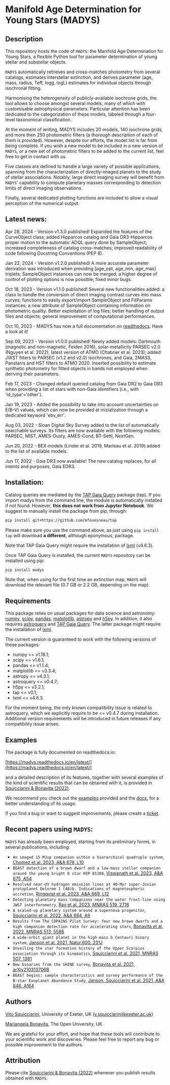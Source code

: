 
Manifold Age Determination for Young Stars (MADYS) 
==========

Description
-----------
This repository hosts the code of `MADYS`: the Manifold Age Determination for Young Stars, a flexible Python tool for parameter determination of young stellar and substellar objects.

`MADYS` automatically retrieves and cross-matches photometry from several catalogs, estimates interstellar extinction, and derives parameter (age, mass, radius, Teff, logg, logL) estimates for individual objects through isochronal fitting.

Harmonising the heterogeneity of publicly-available isochrone grids, the tool allows to choose amongst several models, many of which with customisable astrophysical parameters. Particular attention has been dedicated to the categorization of these models, labeled through a four-level taxonomical classification.

At the moment of writing, MADYS includes 20 models, 140 isochrone grids, and more then 250 photometric filters (a thorough description of each of them is provided). However, despite our efforts, the model list is far from being complete. If you wish a new model to be included in a new version of `MADYS`, or a new set of photometric filters to be added to the current list, feel free to get in contact with us.

Five classes are defined to handle a large variety of possible applications, spanning from the characterization of directly-imaged planets to the study of stellar associations. Notably, large direct imaging survey will benefit from `MADYS`' capability to compute planetary masses corresponding to detection limits of direct imaging observations.

Finally, several dedicated plotting functions are included to allow a visual perception of the numerical output.

Latest news:
------------
Apr 28, 2024 - Version v1.3.0 published! Expanded the features of the CurveObject class; added Hipparcos catalog and Gaia DR3-Hipparcos proper motion to the automatic ADQL query done by SampleObject; increased completeness of catalog cross-matches; improved readability of code following Docstring Conventions (PEP 8).

Jan 22, 2024 - Version v1.2.0 published! A more accurate parameter derivation was introduced when providing [age_opt, age_min, age_max] triplets; SampleObject instances can now be merged; a higher degree of control of plotting options is now possible; fixed minor bugs.

Oct 18, 2023 - Version v1.1.0 published! Several new functionalities added: a class to handle the conversion of direct imaging contrast curves into mass curves; functions to easily export/import SampleObject and FitParams instances; a new attribute of SampleObject containing information on photometric quality. Better exploitation of log files; better handling of output files and objects; general improvement of computational performances. 

Oct 10, 2023 - MADYS has now a full documentation on [readthedocs](https://madys.readthedocs.io/en/latest/). Have a look at it!

Sep 09, 2023 - Version v1.0.0 published! Newly added models: Dartmouth (magnetic and non-magnetic, Feiden 2016), solar-metallicity PARSEC v2.0 (Nguyen et al. 2022), latest version of ATMO (Chabrier et al. 2023); added JWST filters to PARSEC (v1.2 and v2.0) isochrones, and Gaia, 2MASS, Panstarrs and HST filters to ATMO 2020. Inserted possibility to estimate synthetic photometry for fitted objects in bands not employed when deriving their parameters.

Feb 17, 2023 - Changed default queried catalog from Gaia DR2 to Gaia DR3 when providing a list of stars with non-Gaia identifiers (i.e., with 'id_type'='other').

Jan 19, 2023 - Added the possibility to take into account uncertainties on E(B-V) values, which can now be provided at inizialization through a dedicated keyword 'ebv_err'.

Aug 03, 2022 - Sloan Digital Sky Survey added to the list of automatically searchable surveys. Its filters are now available with the following models: PARSEC, MIST, AMES-Dusty, AMES-Cond, BT-Settl, NextGen.

Jun 20, 2022 - BEX models (Linder et al. 2019, Marleau et al. 2019) added to the list of available models.

Jun 17, 2022 - Gaia DR3 now available! The new catalog replaces, for all intents and purposes, Gaia EDR3.


Installation:
------------
Catalog queries are mediated by the [TAP Gaia Query](https://github.com/mfouesneau/tap) package (tap). If you import madys from the command line, the module is automatically installed if not found. However, **this does not work from Jupyter Notebook**. We suggest to manually install the package from pip, through:

```sh
pip install git+https://github.com/mfouesneau/tap
```
Please make sure you use the command above, as just using `pip install tap` will download **a different**, although eponymous, package. 

Note that TAP Gaia Query might require the installation of [lxml](https://lxml.de/) (v4.6.3).

Once TAP Gaia Query is installed, the current `MADYS` repository can be installed using pip:

```sh
pip install madys
```
Note that, when using for the first time an extinction map, `MADYS` will download the relevant file (0.7 GB or 2.2 GB, depending on the map).


Requirements
------------

This package relies on usual packages for data science and astronomy: [numpy](https://numpy.org/), [scipy](https://www.scipy.org/), [pandas](https://pandas.pydata.org/), [matplotlib](https://matplotlib.org/), [astropy](https://www.astropy.org/) and [h5py](https://www.h5py.org/). In addition, it also requires [astroquery](https://github.com/astropy/astroquery/) and [TAP Gaia Query](https://github.com/mbonav/tapGaia). The latter package might require the installation of [lxml](https://lxml.de/).

The current version is guaranteed to work with the following versions of these packages:
* numpy <= v1.18.1;
* scipy <= v1.6.1;
* pandas <= v1.1.4;
* matplotlib <= v3.3.4;
* astropy <= v4.3.1;
* astroquery <= v0.4.7;
* h5py <= v3.2.1;
* tap <= v0.1;
* lxml <= v4.6.3.

For the moment being, the only known compatibility issue is related to astroquery, which we explicitly require to be <= v0.4.7 during installation. Additional version requirements will be introduced in future releases if any compatibility issue arises.


Examples
--------

The package is fully documented on readthedocs.io:

[https://madys.readthedocs.io/en/latest/](https://madys.readthedocs.io/en/latest/) 

and a detailed description of its features, together with several examples of the kind of scientific results that can be obtained with it, is provided in [Squicciarini & Bonavita (2022)](https://ui.adsabs.harvard.edu/abs/2022A%26A...666A..15S/abstract).

We recommend you check out the [examples](https://github.com/vsquicciarini/madys/blob/main/examples/) provided and the [docs](https://madys.readthedocs.io/en/latest/), for a better understanding of its usage.

If you find a bug or want to suggest improvements, please create a [ticket](https://github.com/vsquicciarini/madys/issues).


Recent papers using `MADYS`:
-----------------------

`MADYS` has already been employed, starting from its preliminary forms, in several publications, including: 

* `An imaged 15 MJup companion within a hierarchical quadruple system`, [Chomez et al. 2023, A&A 676, L10](https://ui.adsabs.harvard.edu/abs/2023A%26A...676L..10C/abstract)
* `BEAST detection of a brown dwarf and a low-mass stellar companion around the young bright B star HIP 81208`, [Viswanath et al. 2023, A&A 675, A54](https://ui.adsabs.harvard.edu/abs/2023A%26A...676L..10C/abstract)
* `Resolved near-UV hydrogen emission lines at 40-Myr super-Jovian protoplanet Delorme 1 (AB)b. Indications of magnetospheric accretion`, [Ringqvist et al. 2023, A&A 669, L12](https://ui.adsabs.harvard.edu/abs/2023A%26A...669L..12R/abstract)
* `Detecting planetary mass companions near the water frost-line using JWST interferometry`, [Ray et al. 2023, MNRAS 519, 2718](https://ui.adsabs.harvard.edu/abs/2023MNRAS.519.2718R/abstract)
* `A scaled-up planetary system around a supernova progenitor`, [Squicciarini et al. 2022, A&A 664, A9](https://ui.adsabs.harvard.edu/abs/2022A%26A...664A...9S/abstract)
* `Results from The COPAINS Pilot Survey: four new brown dwarfs and a high companion detection rate for accelerating stars`, [Bonavita et al. 2022, MNRAS 513, 5588](https://ui.adsabs.harvard.edu/abs/2022MNRAS.513.5588B/abstract)
* `A wide-orbit giant planet in the high-mass b Centauri binary system`, [Janson et al. 2021, Natur.600..231J](https://ui.adsabs.harvard.edu/abs/2021Natur.600..231J/abstract)
* `Unveiling the star formation history of the Upper Scorpius association through its kinematics`, [Squicciarini et al. 2021, MNRAS 507, 1381](https://ui.adsabs.harvard.edu/abs/2021MNRAS.507.1381S/abstract)
* `New binaries from the SHINE survey`, [Bonavita et al. 2021, arXiv210313706B](https://ui.adsabs.harvard.edu/abs/2021arXiv210313706B/abstract)
* `BEAST begins: sample characteristics and survey performance of the B-star Exoplanet Abundance Study`, [Janson, Squicciarini et al. 2021, A&A 646, A164](https://ui.adsabs.harvard.edu/abs/2021A%26A...646A.164J/abstract)

Authors
-----------------------
[Vito Squicciarini](https://orcid.org/0000-0002-3122-6809), University of Exeter, UK (v.squicciarini@exeter.ac.uk)

[Mariangela Bonavita](https://orcid.org/0000-0002-7520-8389), The Open University, UK

We are grateful for your effort, and hope that these tools will contribute to your scientific work and discoveries. Please feel free to report any bug or possible improvement to the authors.

Attribution
-----------------------
Please cite [Squicciarini & Bonavita (2022)](https://ui.adsabs.harvard.edu/abs/2022A%26A...666A..15S/abstract) whenever you publish results obtained with `MADYS`.


